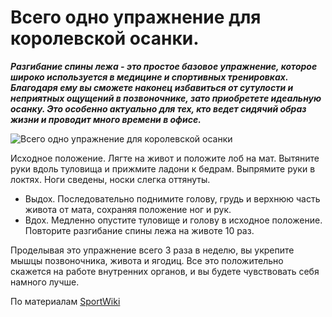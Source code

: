 # Всего одно упражнение для королевской осанки.
_**Разгибание спины лежа - это простое базовое упражнение, которое широко используется в медицине и спортивных тренировках. Благодаря ему вы сможете наконец избавиться от сутулости и неприятных ощущений в позвоночнике, зато приобретете идеальную осанку. Это особенно актуально для тех, кто ведет сидячий образ жизни и проводит много времени в офисе.**_

![Всего одно упражнение для королевской осанки](/images/Houseworks/Health/osanka.jpg 'Всего одно упражнение для королевской осанки')

Исходное положение. Лягте на живот и положите лоб на мат. Вытяните руки вдоль туловища и прижмите ладони к бедрам. Выпрямите руки в локтях. Ноги сведены, носки слегка оттянуты.

- Выдох. Последовательно поднимите голову, грудь и верхнюю часть живота от мата, сохраняя положение ног и рук.
- Вдох. Медленно опустите туловище и голову в исходное положение. Повторите разгибание спины лежа на животе 10 раз.

Проделывая это упражнение всего 3 раза в неделю, вы укрепите мышцы позвоночника, живота и ягодиц. Все это положительно скажется на работе внутренних органов, и вы будете чувствовать себя намного лучше.

По материалам [SportWiki](http://sportwiki.to)
